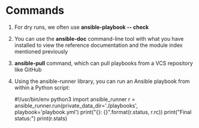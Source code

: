 # Commands

 1. For dry runs, we often use **ansible-playbook -- check**
2.  You can use the **ansible-doc** command-line tool with what you have installed to view the reference documentation and the module index mentioned previously
3. **ansible-pull** command, which can pull playbooks from a VCS repository like GitHub
4. Using the ansible-runner library, you can run an Ansible playbook from within a Python script: 

   

    #!/usr/bin/env python3  import ansible_runner r = ansible_runner.run(private_data_dir='./playbooks', playbook='playbook.yml')  print("{}: {}".format(r.status, r.rc))  print("Final status:") print(r.stats)


<!--stackedit_data:
eyJoaXN0b3J5IjpbMTcxNDc1NjQ5M119
-->